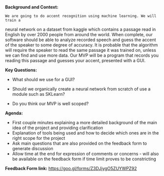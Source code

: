 **Background and Context:**

    We are going to do accent recognition using machine learning. We will train a
neural network on a dataset from kaggle which contains a passage read in
English by over 2000 people from around the world. When complete, our software
should be able to analyze recorded speech and guess the accent of the speaker
to some degree of accuracy. It is probable that the algorithm will require the
speaker to read the same passage it was trained on, unless we can find and use
more data. Our MVP will be a program that records you reading this passage and
guesses your accent, presented with a GUI.


**Key Questions:**

  - What should we use for a GUI?

  - Should we organically create a neural network from scratch of use a module
  such as SKLearn?

  - Do you think our MVP is well scoped?


**Agenda:**

  - First couple minutes explaining a more detailed background of the main idea
  of the project and providing clarification
  - Explanation of tools being used and how to decide which ones are in the
  right scope for the project
  - Ask main questions that are also provided on the feedback form to generate
  discussion
  - Allow time at the end for expression of comments or concerns - will also be
  available on the feedback form if time limit proves to be constricting

**Feedback Form link:** https://goo.gl/forms/Z3DJjygO5ZUYWPZ92 
